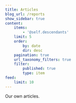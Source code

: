 ```yaml
---
title: Articles
blog_url: /reports
show_sidebar: true
content:
    items:
        - '@self.descendants'
    limit: 5
    order:
        by: date
        dir: desc
    pagination: true
    url_taxonomy_filters: true
    filter:
        published: true
        type: item
feed:
    limit: 10
---
```


Our own articles.